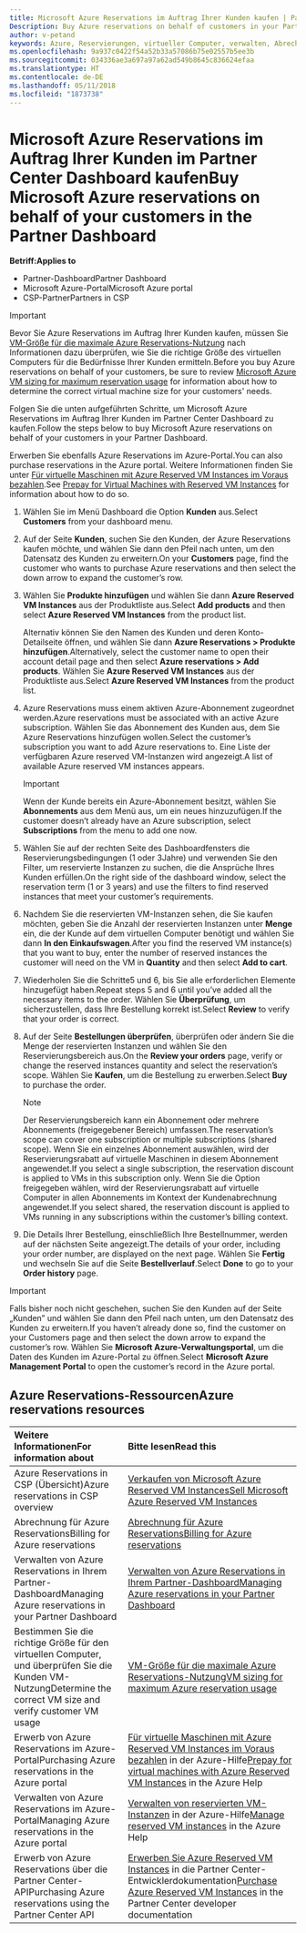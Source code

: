 ```yaml
---
title: Microsoft Azure Reservations im Auftrag Ihrer Kunden kaufen | Partner Center
Description: Buy Azure reservations on behalf of customers in your Partner Dashboard.
author: v-petand
keywords: Azure, Reservierungen, virtueller Computer, verwalten, Abrechnung, kaufen
ms.openlocfilehash: 9a937c0422f54a52b33a57086b75e02557b5ee3b
ms.sourcegitcommit: 034336ae3a697a97a62ad549b8645c836624efaa
ms.translationtype: HT
ms.contentlocale: de-DE
ms.lasthandoff: 05/11/2018
ms.locfileid: "1873738"
---
```

# <a name="buy-microsoft-azure-reservations-on-behalf-of-your-customers-in-the-partner-dashboard"></a><span data-ttu-id="0cd6c-103">Microsoft Azure Reservations im Auftrag Ihrer Kunden im Partner Center Dashboard kaufen</span><span class="sxs-lookup"><span data-stu-id="0cd6c-103">Buy Microsoft Azure reservations on behalf of your customers in the Partner Dashboard</span></span> 

**<span data-ttu-id="0cd6c-104">Betriff:</span><span class="sxs-lookup"><span data-stu-id="0cd6c-104">Applies to</span></span>**

-  <span data-ttu-id="0cd6c-105">Partner-Dashboard</span><span class="sxs-lookup"><span data-stu-id="0cd6c-105">Partner Dashboard</span></span>
-  <span data-ttu-id="0cd6c-106">Microsoft Azure-Portal</span><span class="sxs-lookup"><span data-stu-id="0cd6c-106">Microsoft Azure portal</span></span>
-  <span data-ttu-id="0cd6c-107">CSP-Partner</span><span class="sxs-lookup"><span data-stu-id="0cd6c-107">Partners in CSP</span></span>

>[!IMPORTANT]
><span data-ttu-id="0cd6c-108">Bevor Sie Azure Reservations im Auftrag Ihrer Kunden kaufen, müssen Sie [VM-Größe für die maximale Azure Reservations-Nutzung](azure-usage.md) nach Informationen dazu überprüfen, wie Sie die richtige Größe des virtuellen Computers für die Bedürfnisse Ihrer Kunden ermitteln.</span><span class="sxs-lookup"><span data-stu-id="0cd6c-108">Before you buy Azure reservations on behalf of your customers, be sure to review [Microsoft Azure VM sizing for maximum reservation usage](azure-usage.md) for information about how to determine the correct virtual machine size for your customers' needs.</span></span> 

<span data-ttu-id="0cd6c-109">Folgen Sie die unten aufgeführten Schritte, um Microsoft Azure Reservations im Auftrag Ihrer Kunden im Partner Center Dashboard zu kaufen.</span><span class="sxs-lookup"><span data-stu-id="0cd6c-109">Follow the steps below to buy Microsoft Azure reservations on behalf of your customers in your Partner Dashboard.</span></span>

<span data-ttu-id="0cd6c-110">Erwerben Sie ebenfalls Azure Reservations im Azure-Portal.</span><span class="sxs-lookup"><span data-stu-id="0cd6c-110">You can also purchase reservations in the Azure portal.</span></span> <span data-ttu-id="0cd6c-111">Weitere Informationen finden Sie unter [Für virtuelle Maschinen mit Azure Reserved VM Instances im Voraus bezahlen](https://docs.microsoft.com/azure/virtual-machines/windows/prepay-reserved-vm-instances).</span><span class="sxs-lookup"><span data-stu-id="0cd6c-111">See [Prepay for Virtual Machines with Reserved VM Instances](https://docs.microsoft.com/azure/virtual-machines/windows/prepay-reserved-vm-instances) for information about how to do so.</span></span>

1. <span data-ttu-id="0cd6c-112">Wählen Sie im Menü Dashboard die Option **Kunden** aus.</span><span class="sxs-lookup"><span data-stu-id="0cd6c-112">Select **Customers** from your dashboard menu.</span></span>  

2. <span data-ttu-id="0cd6c-113">Auf der Seite **Kunden**, suchen Sie den Kunden, der Azure Reservations kaufen möchte, und wählen Sie dann den Pfeil nach unten, um den Datensatz des Kunden zu erweitern.</span><span class="sxs-lookup"><span data-stu-id="0cd6c-113">On your **Customers** page, find the customer who wants to purchase Azure reservations and then select the down arrow to expand the customer’s row.</span></span>  

3. <span data-ttu-id="0cd6c-114">Wählen Sie **Produkte hinzufügen** und wählen Sie dann **Azure Reserved VM Instances** aus der Produktliste aus.</span><span class="sxs-lookup"><span data-stu-id="0cd6c-114">Select **Add products** and then select **Azure Reserved VM Instances** from the product list.</span></span> 

    <span data-ttu-id="0cd6c-115">Alternativ können Sie den Namen des Kunden und deren Konto-Detailseite öffnen, und wählen Sie dann **Azure Reservations > Produkte hinzufügen**.</span><span class="sxs-lookup"><span data-stu-id="0cd6c-115">Alternatively, select the customer name to open their account detail page and then select **Azure reservations > Add products**.</span></span> <span data-ttu-id="0cd6c-116">Wählen Sie **Azure Reserved VM Instances** aus der Produktliste aus.</span><span class="sxs-lookup"><span data-stu-id="0cd6c-116">Select **Azure Reserved VM Instances** from the product list.</span></span> 

4. <span data-ttu-id="0cd6c-117">Azure Reservations muss einem aktiven Azure-Abonnement zugeordnet werden.</span><span class="sxs-lookup"><span data-stu-id="0cd6c-117">Azure reservations must be associated with an active Azure subscription.</span></span> <span data-ttu-id="0cd6c-118">Wählen Sie das Abonnement des Kunden aus, dem Sie Azure Reservations hinzufügen wollen.</span><span class="sxs-lookup"><span data-stu-id="0cd6c-118">Select the customer’s subscription you want to add Azure reservations to.</span></span> <span data-ttu-id="0cd6c-119">Eine Liste der verfügbaren Azure reserved VM-Instanzen wird angezeigt.</span><span class="sxs-lookup"><span data-stu-id="0cd6c-119">A list of available Azure reserved VM instances appears.</span></span> 

    >[!IMPORTANT] 
    ><span data-ttu-id="0cd6c-120">Wenn der Kunde bereits ein Azure-Abonnement besitzt, wählen Sie **Abonnements** aus dem Menü aus, um ein neues hinzuzufügen.</span><span class="sxs-lookup"><span data-stu-id="0cd6c-120">If the customer doesn’t already have an Azure subscription, select **Subscriptions** from the menu to add one now.</span></span> 

5. <span data-ttu-id="0cd6c-121">Wählen Sie auf der rechten Seite des Dashboardfensters die Reservierungsbedingungen (1 oder 3Jahre) und verwenden Sie den Filter, um reservierte Instanzen zu suchen, die die Ansprüche Ihres Kunden erfüllen.</span><span class="sxs-lookup"><span data-stu-id="0cd6c-121">On the right side of the dashboard window, select the reservation term (1 or 3 years) and use the filters to find reserved instances that meet your customer’s requirements.</span></span>  

6. <span data-ttu-id="0cd6c-122">Nachdem Sie die reservierten VM-Instanzen sehen, die Sie kaufen möchten, geben Sie die Anzahl der reservierten Instanzen unter **Menge** ein, die der Kunde auf dem virtuellen Computer benötigt und wählen Sie dann **In den Einkaufswagen**.</span><span class="sxs-lookup"><span data-stu-id="0cd6c-122">After you find the reserved VM instance(s) that you want to buy, enter the number of reserved instances the customer will need on the VM in **Quantity** and then select **Add to cart**.</span></span>  

7. <span data-ttu-id="0cd6c-123">Wiederholen Sie die Schritte5 und 6, bis Sie alle erforderlichen Elemente hinzugefügt haben.</span><span class="sxs-lookup"><span data-stu-id="0cd6c-123">Repeat steps 5 and 6 until you’ve added all the necessary items to the order.</span></span> <span data-ttu-id="0cd6c-124">Wählen Sie **Überprüfung**, um sicherzustellen, dass Ihre Bestellung korrekt ist.</span><span class="sxs-lookup"><span data-stu-id="0cd6c-124">Select **Review** to verify that your order is correct.</span></span>  

8. <span data-ttu-id="0cd6c-125">Auf der Seite **Bestellungen überprüfen**, überprüfen oder ändern Sie die Menge der reservierten Instanzen und wählen Sie den Reservierungsbereich aus.</span><span class="sxs-lookup"><span data-stu-id="0cd6c-125">On the **Review your orders** page, verify or change the reserved instances quantity and select the reservation’s scope.</span></span> <span data-ttu-id="0cd6c-126">Wählen Sie **Kaufen**, um die Bestellung zu erwerben.</span><span class="sxs-lookup"><span data-stu-id="0cd6c-126">Select **Buy** to purchase the order.</span></span> 

    >[!NOTE]
    ><span data-ttu-id="0cd6c-127">Der Reservierungsbereich kann ein Abonnement oder mehrere Abonnements (freigegebener Bereich) umfassen.</span><span class="sxs-lookup"><span data-stu-id="0cd6c-127">The reservation’s scope can cover one subscription or multiple subscriptions (shared scope).</span></span> <span data-ttu-id="0cd6c-128">Wenn Sie ein einzelnes Abonnement auswählen, wird der Reservierungsrabatt auf virtuelle Maschinen in diesem Abonnement angewendet.</span><span class="sxs-lookup"><span data-stu-id="0cd6c-128">If you select a single subscription, the reservation discount is applied to VMs in this subscription only.</span></span> <span data-ttu-id="0cd6c-129">Wenn Sie die Option freigegeben wählen, wird der Reservierungsrabatt auf virtuelle Computer in allen Abonnements im Kontext der Kundenabrechnung angewendet.</span><span class="sxs-lookup"><span data-stu-id="0cd6c-129">If you select shared, the reservation discount is applied to VMs running in any subscriptions within the customer’s billing context.</span></span> 

9. <span data-ttu-id="0cd6c-130">Die Details Ihrer Bestellung, einschließlich Ihre Bestellnummer, werden auf der nächsten Seite angezeigt.</span><span class="sxs-lookup"><span data-stu-id="0cd6c-130">The details of your order, including your order number, are displayed on the next page.</span></span> <span data-ttu-id="0cd6c-131">Wählen Sie **Fertig** und wechseln Sie auf die Seite **Bestellverlauf**.</span><span class="sxs-lookup"><span data-stu-id="0cd6c-131">Select **Done** to go to your **Order history** page.</span></span> 

>[!IMPORTANT]
><span data-ttu-id="0cd6c-132">Falls bisher noch nicht geschehen, suchen Sie den Kunden auf der Seite „Kunden” und wählen Sie dann den Pfeil nach unten, um den Datensatz des Kunden zu erweitern.</span><span class="sxs-lookup"><span data-stu-id="0cd6c-132">If you haven’t already done so, find the customer on your Customers page and then select the down arrow to expand the customer’s row.</span></span> <span data-ttu-id="0cd6c-133">Wählen Sie **Microsoft Azure-Verwaltungsportal**, um die Daten des Kunden im Azure-Portal zu öffnen.</span><span class="sxs-lookup"><span data-stu-id="0cd6c-133">Select **Microsoft Azure Management Portal** to open the customer’s record in the Azure portal.</span></span>

## <a name="azure-reservations-resources"></a><span data-ttu-id="0cd6c-134">Azure Reservations-Ressourcen</span><span class="sxs-lookup"><span data-stu-id="0cd6c-134">Azure reservations resources</span></span>
|**<span data-ttu-id="0cd6c-135">Weitere Informationen</span><span class="sxs-lookup"><span data-stu-id="0cd6c-135">For information about</span></span>**   |**<span data-ttu-id="0cd6c-136">Bitte lesen</span><span class="sxs-lookup"><span data-stu-id="0cd6c-136">Read this</span></span>**    |
|:-----------------------------|:-----------------|
|<span data-ttu-id="0cd6c-137">Azure Reservations in CSP (Übersicht)</span><span class="sxs-lookup"><span data-stu-id="0cd6c-137">Azure reservations in CSP overview</span></span>  | [<span data-ttu-id="0cd6c-138">Verkaufen von Microsoft Azure Reserved VM Instances</span><span class="sxs-lookup"><span data-stu-id="0cd6c-138">Sell Microsoft Azure Reserved VM Instances</span></span>](azure-reservations.md) |
|<span data-ttu-id="0cd6c-139">Abrechnung für Azure Reservations</span><span class="sxs-lookup"><span data-stu-id="0cd6c-139">Billing for Azure reservations</span></span>   |[<span data-ttu-id="0cd6c-140">Abrechnung für Azure Reservations</span><span class="sxs-lookup"><span data-stu-id="0cd6c-140">Billing for Azure reservations</span></span>](azure-reservations-billing.md)   |
|<span data-ttu-id="0cd6c-141">Verwalten von Azure Reservations in Ihrem Partner-Dashboard</span><span class="sxs-lookup"><span data-stu-id="0cd6c-141">Managing Azure reservations in your Partner Dashboard</span></span> | [<span data-ttu-id="0cd6c-142">Verwalten von Azure Reservations in Ihrem Partner-Dashboard</span><span class="sxs-lookup"><span data-stu-id="0cd6c-142">Managing Azure reservations in your Partner Dashboard</span></span>](azure-reservations-manage.md)
|<span data-ttu-id="0cd6c-143">Bestimmen Sie die richtige Größe für den virtuellen Computer, und überprüfen Sie die Kunden VM-Nutzung</span><span class="sxs-lookup"><span data-stu-id="0cd6c-143">Determine the correct VM size and verify customer VM usage</span></span>   |[<span data-ttu-id="0cd6c-144">VM-Größe für die maximale Azure Reservations-Nutzung</span><span class="sxs-lookup"><span data-stu-id="0cd6c-144">VM sizing for maximum Azure reservation usage</span></span>](azure-usage.md)   |
|<span data-ttu-id="0cd6c-145">Erwerb von Azure Reservations im Azure-Portal</span><span class="sxs-lookup"><span data-stu-id="0cd6c-145">Purchasing Azure reservations in the Azure portal</span></span> | <span data-ttu-id="0cd6c-146">[Für virtuelle Maschinen mit Azure Reserved VM Instances im Voraus bezahlen](https://docs.microsoft.com/azure/virtual-machines/windows/prepay-reserved-vm-instances) in der Azure-Hilfe</span><span class="sxs-lookup"><span data-stu-id="0cd6c-146">[Prepay for virtual machines with Azure Reserved VM Instances](https://docs.microsoft.com/azure/virtual-machines/windows/prepay-reserved-vm-instances) in the Azure Help</span></span> |
|<span data-ttu-id="0cd6c-147">Verwalten von Azure Reservations im Azure-Portal</span><span class="sxs-lookup"><span data-stu-id="0cd6c-147">Managing Azure reservations in the Azure portal</span></span>   |<span data-ttu-id="0cd6c-148">[Verwalten von reservierten VM-Instanzen](https://docs.microsoft.com/azure/billing/billing-manage-reserved-vm-instance) in der Azure-Hilfe</span><span class="sxs-lookup"><span data-stu-id="0cd6c-148">[Manage reserved VM instances](https://docs.microsoft.com/azure/billing/billing-manage-reserved-vm-instance) in the Azure Help</span></span>  |
|<span data-ttu-id="0cd6c-149">Erwerb von Azure Reservations über die Partner Center-API</span><span class="sxs-lookup"><span data-stu-id="0cd6c-149">Purchasing Azure reservations using the Partner Center API</span></span> | <span data-ttu-id="0cd6c-150">[Erwerben Sie Azure Reserved VM Instances](https://docs.microsoft.com/partner-center/develop/purchase-azure-reserved-vm-instances) in die Partner Center-Entwicklerdokumentation</span><span class="sxs-lookup"><span data-stu-id="0cd6c-150">[Purchase Azure Reserved VM Instances](https://docs.microsoft.com/partner-center/develop/purchase-azure-reserved-vm-instances) in the Partner Center developer documentation</span></span>

 


 
